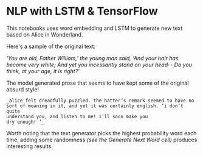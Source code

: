 # NLP with LSTM & TensorFlow

This notebooks uses word embedding and LSTM to generate new text based on Alice in Wonderland. 

Here's a sample of the original text:

   _‘You are old, Father William,’ the young man said,
   ‘And your hair has become very white;
    And yet you incessantly stand on your head--
    Do you think, at your age, it is right?’_
   
The model generated prose that seems to have kept some of the original absurd style!

    _alice felt dreadfully puzzled. the hatter’s remark seemed to have no
    sort of meaning in it, and yet it was certainly english. ‘i don’t quite
    understand you, and listen to me! i’ll soon make you
    dry enough! ’_
 
 Worth noting that the text generator picks the highest probability word each time, adding some randomness _(see the Generate Next Word cell)_ produces interesting results.
 
 
 
    
